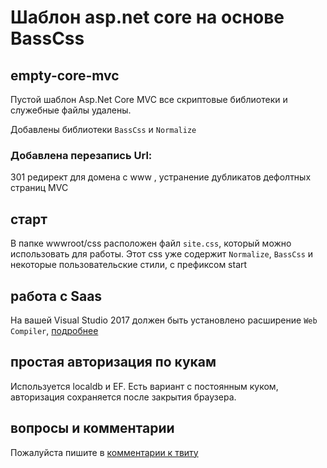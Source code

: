 # Шаблон asp.net core на основе BassCss

## empty-core-mvc
Пустой шаблон Asp.Net Core MVC все скриптовые библиотеки и служебные файлы удалены.

Добавлены библиотеки `BassCss` и `Normalize`

### Добавлена перезапись Url: 
301 редирект для домена с www , устранение дубликатов дефолтных страниц MVC

## старт
В папке  wwwroot/css расположен файл `site.css`, который можно использовать для работы. Этот css уже содержит `Normalize`, `BassCss` и некоторые пользовательские стили, с префиксом start

## работа с Saas
На вашей Visual Studio 2017 должен быть установлено расширение `Web Compiler`, [подробнее](https://twitter.com/creativcode/status/860030367289544705)

## простая авторизация по кукам
Используется localdb и EF. Есть вариант с постоянным куком, авторизация сохраняется после закрытия браузера.

## вопросы и комментарии
Пожалуйста пишите в [комментарии к твиту](https://twitter.com/creativcode/status/862233753636261888)
